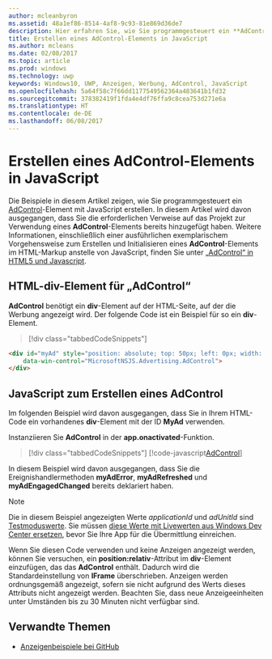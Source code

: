 ```yaml
---
author: mcleanbyron
ms.assetid: 48a1ef86-8514-4af8-9c93-81e869d36de7
description: Hier erfahren Sie, wie Sie programmgesteuert ein **AdControl** (Anzeigensteuerelement) mit JavaScript erstellen.
title: Erstellen eines AdControl-Elements in JavaScript
ms.author: mcleans
ms.date: 02/08/2017
ms.topic: article
ms.prod: windows
ms.technology: uwp
keywords: Windows10, UWP, Anzeigen, Werbung, AdControl, JavaScript
ms.openlocfilehash: 5a64f58c7f66dd1177549562364a483641b1fd32
ms.sourcegitcommit: 378382419f1fda4e4df76ffa9c8cea753d271e6a
ms.translationtype: HT
ms.contentlocale: de-DE
ms.lasthandoff: 06/08/2017
---
```

# <a name="create-an-adcontrol-in-javascript"></a>Erstellen eines AdControl-Elements in JavaScript

Die Beispiele in diesem Artikel zeigen, wie Sie programmgesteuert ein [AdControl](https://msdn.microsoft.com/library/windows/apps/microsoft.advertising.winrt.ui.adcontrol.aspx)-Element mit JavaScript erstellen. In diesem Artikel wird davon ausgegangen, dass Sie die erforderlichen Verweise auf das Projekt zur Verwendung eines **AdControl**-Elements bereits hinzugefügt haben. Weitere Informationen, einschließlich einer ausführlichen exemplarischem Vorgehensweise zum Erstellen und Initialisieren eines **AdControl**-Elements im HTML-Markup anstelle von JavaScript, finden Sie unter [„AdControl“ in HTML5 und Javascript](adcontrol-in-html-5-and-javascript.md).

## <a name="html-div-for-an-adcontrol"></a>HTML-div-Element für „AdControl“

**AdControl** benötigt ein **div**-Element auf der HTML-Seite, auf der die Werbung angezeigt wird. Der folgende Code ist ein Beispiel für so ein **div**-Element.

> [!div class="tabbedCodeSnippets"]
``` html
<div id="myAd" style="position: absolute; top: 50px; left: 0px; width: 300px; height: 250px; z-index: 1"
    data-win-control="MicrosoftNSJS.Advertising.AdControl">
</div>
```

## <a name="javascript-for-creating-an-adcontrol"></a>JavaScript zum Erstellen eines AdControl

Im folgenden Beispiel wird davon ausgegangen, dass Sie in Ihrem HTML-Code ein vorhandenes **div**-Element mit der ID **MyAd** verwenden.

Instanziieren Sie **AdControl** in der **app.onactivated**-Funktion.

> [!div class="tabbedCodeSnippets"]
[!code-javascript[AdControl](./code/AdvertisingSamples/AdControlSamples/js/main.js#DeclareAdControl)]

In diesem Beispiel wird davon ausgegangen, dass Sie die Ereignishandlermethoden **myAdError**, **myAdRefreshed** und **myAdEngagedChanged** bereits deklariert haben.

> [!NOTE]
> Die in diesem Beispiel angezeigten Werte *applicationId* und *adUnitId* sind [Testmoduswerte](test-mode-values.md). Sie müssen [diese Werte mit Livewerten aus Windows Dev Center ersetzen](set-up-ad-units-in-your-app.md), bevor Sie Ihre App für die Übermittlung einreichen.

Wenn Sie diesen Code verwenden und keine Anzeigen angezeigt werden, können Sie versuchen, ein **position:relativ**-Attribut im **div**-Element einzufügen, das das **AdControl** enthält. Dadurch wird die Standardeinstellung von **IFrame** überschrieben. Anzeigen werden ordnungsgemäß angezeigt, sofern sie nicht aufgrund des Werts dieses Attributs nicht angezeigt werden. Beachten Sie, dass neue Anzeigeeinheiten unter Umständen bis zu 30 Minuten nicht verfügbar sind.

## <a name="related-topics"></a>Verwandte Themen

* [Anzeigenbeispiele bei GitHub](http://aka.ms/githubads)

 

 
